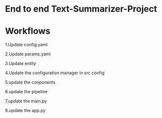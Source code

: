 # End to end Text-Summarizer-Project

# Workflows

1.Update config.yaml

2.Update params.yaml

3.Update entity

4.Update the configuration manager in src config

5.update the conponents

6.update the pipeline

7.update the main.py

8.update the app.py
